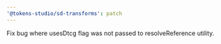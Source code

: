 ```yaml
---
'@tokens-studio/sd-transforms': patch
---
```


Fix bug where usesDtcg flag was not passed to resolveReference utility.
